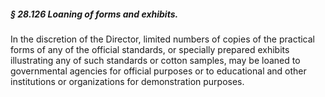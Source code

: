##### § 28.126 Loaning of forms and exhibits. #####

In the discretion of the Director, limited numbers of copies of the practical forms of any of the official standards, or specially prepared exhibits illustrating any of such standards or cotton samples, may be loaned to governmental agencies for official purposes or to educational and other institutions or organizations for demonstration purposes.